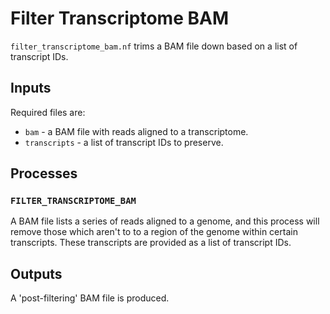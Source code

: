 # Filter Transcriptome BAM

`filter_transcriptome_bam.nf` trims a BAM file down based on a list of transcript IDs.

## Inputs

Required files are:

- `bam` - a BAM file with reads aligned to a transcriptome.
- `transcripts` - a list of transcript IDs to preserve.

## Processes

### `FILTER_TRANSCRIPTOME_BAM`

A BAM file lists a series of reads aligned to a genome, and this process will remove those which aren't to to a region of the genome within certain transcripts.
These transcripts are provided as a list of transcript IDs.

## Outputs

A 'post-filtering' BAM file is produced.